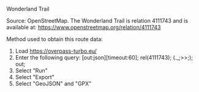 Wonderland Trail

Source: OpenStreetMap. The Wonderland Trail is relation 4111743 and is available at: https://www.openstreetmap.org/relation/4111743

Method used to obtain this route data:

1. Load https://overpass-turbo.eu/
2. Enter the following query:
    [out:json][timeout:60];
    rel(4111743);
    (._;>>;);
    out;
3. Select "Run"
4. Select "Export"
5. Select "GeoJSON" and "GPX"
